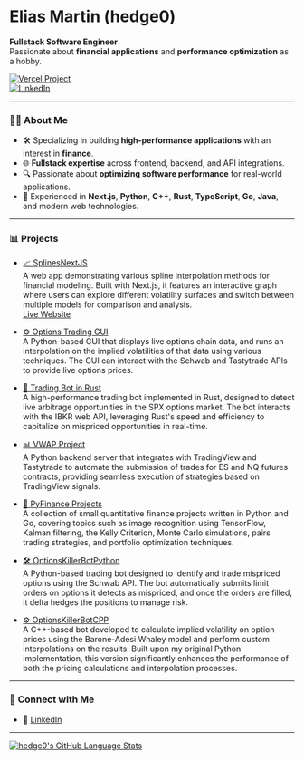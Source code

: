 # Elias Martin (hedge0)

**Fullstack Software Engineer**  
Passionate about **financial applications** and **performance optimization** as a hobby.

[![Vercel Project](https://img.shields.io/badge/Vercel-Website-blue)](https://hedge0-splines.vercel.app/)  
[![LinkedIn](https://img.shields.io/badge/LinkedIn-Profile-blue)](https://www.linkedin.com/in/cselias/)

---

### 👨‍💻 **About Me**
- 🛠️ Specializing in building **high-performance applications** with an interest in **finance**.
- 🌐 **Fullstack expertise** across frontend, backend, and API integrations.
- 🔍 Passionate about **optimizing software performance** for real-world applications.
- 🚀 Experienced in **Next.js**, **Python**, **C++**, **Rust**, **TypeScript**, **Go**, **Java**, and modern web technologies.

---

### 📊 **Projects**

- [📈 SplinesNextJS](https://github.com/hedge0/SplinesNextJS)  
  A web app demonstrating various spline interpolation methods for financial modeling. Built with Next.js, it features an interactive graph where users can explore different volatility surfaces and switch between multiple models for comparison and analysis.  
  [Live Website](https://hedge0-splines.vercel.app/)

- [⚙️ Options Trading GUI](https://github.com/hedge0/OptionsTradingGui)  
  A Python-based GUI that displays live options chain data, and runs an interpolation on the implied volatilities of that data using various techniques. The GUI can interact with the Schwab and Tastytrade APIs to provide live options prices.

- [🚀 Trading Bot in Rust](https://github.com/hedge0/trading_bot_rust)  
  A high-performance trading bot implemented in Rust, designed to detect live arbitrage opportunities in the SPX options market. The bot interacts with the IBKR web API, leveraging Rust's speed and efficiency to capitalize on mispriced opportunities in real-time.

- [📊 VWAP Project](https://github.com/hedge0/VwapProject)  
  A Python backend server that integrates with TradingView and Tastytrade to automate the submission of trades for ES and NQ futures contracts, providing seamless execution of strategies based on TradingView signals.

- [📂 PyFinance Projects](https://github.com/hedge0/PyFinance-Projects)  
  A collection of small quantitative finance projects written in Python and Go, covering topics such as image recognition using TensorFlow, Kalman filtering, the Kelly Criterion, Monte Carlo simulations, pairs trading strategies, and portfolio optimization techniques.

- [🛠️ OptionsKillerBotPython](https://github.com/hedge0/OptionsKillerBotPython)  
  A Python-based trading bot designed to identify and trade mispriced options using the Schwab API. The bot automatically submits limit orders on options it detects as mispriced, and once the orders are filled, it delta hedges the positions to manage risk.

- [⚙️ OptionsKillerBotCPP](https://github.com/hedge0/OptionsKillerBotCPP)  
  A C++-based bot developed to calculate implied volatility on option prices using the Barone-Adesi Whaley model and perform custom interpolations on the results. Built upon my original Python implementation, this version significantly enhances the performance of both the pricing calculations and interpolation processes.

---

### 🔗 **Connect with Me**

- 💼 [LinkedIn](https://www.linkedin.com/in/cselias/)

---

[![hedge0's GitHub Language Stats](https://github-readme-stats.vercel.app/api/wakatime?username=hedge0&layout=compact)](https://github.com/hedge0)
